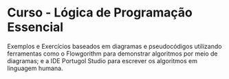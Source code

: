 # Curso - Lógica de Programação Essencial

Exemplos e Exercícios baseados em diagramas e pseudocódigos utilizando ferramentas como o Flowgorithm para demonstrar algoritmos por meio de diagramas; e a IDE Portugol Studio para escrever os algoritmos em linguagem humana.

